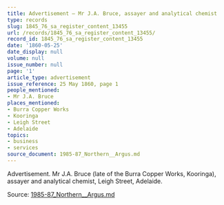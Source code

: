 ```yaml
---
title: Advertisement — Mr J.A. Bruce, assayer and analytical chemist
type: records
slug: 1845_76_sa_register_content_13455
url: /records/1845_76_sa_register_content_13455/
record_id: 1845_76_sa_register_content_13455
date: '1860-05-25'
date_display: null
volume: null
issue_number: null
page: '1'
article_type: advertisement
issue_reference: 25 May 1860, page 1
people_mentioned:
- Mr J.A. Bruce
places_mentioned:
- Burra Copper Works
- Kooringa
- Leigh Street
- Adelaide
topics:
- business
- services
source_document: 1985-87_Northern__Argus.md
---
```


Advertisement.  Mr J.A. Bruce (late of the Burra Copper Works, Kooringa), assayer and analytical chemist, Leigh Street, Adelaide.

Source: [1985-87_Northern__Argus.md](/downloads/markdown/1985-87_Northern__Argus.md)
